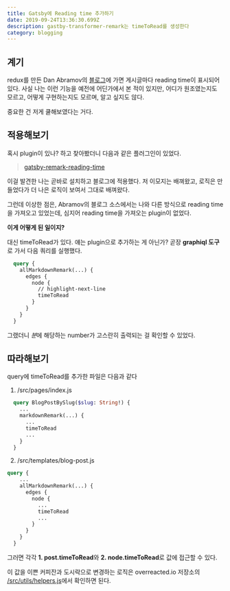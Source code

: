 ```yaml
---
title: Gatsby에 Reading time 추가하기
date: 2019-09-24T13:36:30.699Z
description: gastby-transformer-remark는 timeToRead를 생성한다
category: blogging
---
```


## 계기

redux를 만든 Dan Abramov의 [블로그](https://overreacted.io/)에 가면 게시글마다 reading time이 표시되어 있다.
사실 나는 이런 기능을 예전에 어딘가에서 본 적이 있지만, 어디가 원조였는지도 모르고, 어떻게 구현하는지도 모르며, 알고 싶지도 않다.

중요한 건 저게 쿨해보였다는 거다.

## 적용해보기

혹시 plugin이 있나? 하고 찾아봤더니 다음과 같은 플러그인이 있었다.

> [gatsby-remark-reading-time](https://www.gatsbyjs.org/packages/gatsby-remark-reading-time)

이걸 발견한 나는 곧바로 설치하고 블로그에 적용했다. 저 이모지는 배껴왔고, 로직은 만들었다가 더 나은 로직이 보여서 그대로 배껴왔다.

그런데 이상한 점은, Abramov의 블로그 소스에서는 나와 다른 방식으로 reading time을 가져오고 있었는데, 심지어 reading time을 가져오는 plugin이 없었다.

**이게 어떻게 된 일이지?**

대신 timeToRead가 있다. 얘는 plugin으로 추가하는 게 아닌가?
곧장 **graphiql 도구**로 가서 다음 쿼리를 실행했다.

```graphql
  query {
    allMarkdownRemark(...) {
      edges {
        node {
          // highlight-next-line
          timeToRead
        }
      }
    }
  }
```

그랬더니 *분*에 해당하는 number가 고스란히 출력되는 걸 확인할 수 있었다.

## 따라해보기

query에 timeToRead를 추가한 파일은 다음과 같다

1. /src/pages/index.js

```graphql
  query BlogPostBySlug($slug: String!) {
    ...
    markdownRemark(...) {
      ...
      timeToRead
      ...
    }
  }
```

2. /src/templates/blog-post.js

```graphql
query {
    ...
    allMarkdownRemark(...) {
      edges {
        node {
          ...
          timeToRead
          ...
        }
      }
    }
  }
```

그러면 각각 **1. post.timeToRead**와 **2. node.timeToRead**로 값에 접근할 수 있다.

이 값을 이쁜 커피잔과 도시락으로 변경하는 로직은 overreacted.io 저장소의 [/src/utils/helpers.js](https://github.com/gaearon/overreacted.io/blob/efdf124152fa5cd5eae44f62e3ba73c27d4a3e38/src/utils/helpers.js#L1)에서 확인하면 된다.
